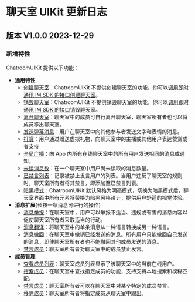 # 聊天室 UIKit 更新日志

<Toc />

## 版本 V1.0.0 2023-12-29

### 新增特性

ChatroomUIKit 提供以下功能：

- **通用特性**
  - [创建聊天室](roomfeature_common.html#创建聊天室)：ChatroomUIKit 不提供创建聊天室的功能，你可以[调用即时通讯 IM SDK 的接口创建聊天室](/document/server-side/chatroom.html#创建聊天室)。
  - [销毁聊天室](roomfeature_common.html#销毁聊天室)：ChatroomUIKit 不提供销毁聊天室的功能，你可以[调用即时通讯 IM SDK 的接口销毁聊天室](/document/server-side/chatroom.html#删除聊天室)。
  - [离开聊天室](roomfeature_common.html#离开聊天室)：聊天室中的成员可自行离开聊天室，聊天室所有者也可以将成员移出聊天室。
  - [发送弹幕消息](roomfeature_common.html#发送弹幕)：用户在聊天室中向其他参与者发送文字和表情的消息。
  - [打赏](roomfeature_common.html#打赏)：用户通过赠送虚拟礼物，向聊天室中的主播或其他用户表达赞赏或者支持
  - [全局广播](roomfeature_common.html#全局广播)：向 App 内所有在线聊天室中的所有用户发送相同的消息或通知。
  - [未读消息数](roomfeature_common.html#未读消息数)：在一个聊天室中用户尚未读取的消息数量。
  - [已禁言列表](roomfeature_common.html#已禁言列表)：记录被禁止发言用户的列表。当用户违反了聊天室的规则时，聊天室所有者将其禁言，即添加至已禁言列表。
  - [暗黑模式](roomfeature_common.html#暗黑模式)：ChatroomUIKit 默认风格为明亮模式，切换为暗黑模式后，聊天室界面中所有元素将替换为暗黑风格设计，提供用户舒适的视觉体验。
- **消息扩展**(长按一条消息可进行的操作)
  - [消息举报](roomfeature_message.html#消息举报)：在聊天室中，用户可以举报不适当、违规或有害的消息内容以促使聊天室所有者采取适当的行动。
  - [消息翻译](roomfeature_message.html#消息翻译)：将聊天室中的单条消息从一种语言转换成另一种语言。
  - [消息撤回](roomfeature_message.html#消息撤回)：在聊天室中撤销已经发送的消息。所有用户只能撤回自己发送的消息，即使聊天室所有者也不能撤回其他成员发送的消息。
  - [禁言成员](roomfeature_message.html#禁言成员)：聊天室所有者对聊天室中的成员禁止发言。
- **成员管理**
  - [查看成员列表](roomfeature_member.html#查看成员列表)：聊天室成员列表显示了该聊天室中的当前在线用户。
  - [搜索成员](roomfeature_member.html#搜索成员)：在聊天室中查找指定成员的功能，支持支持本地搜索和模糊匹配。
  - [禁言成员](roomfeature_member.html#禁言成员)：聊天室所有者可以在聊天室中对某个特定的成员禁言。
  - [移除成员](roomfeature_member.html#移除成员)：聊天室所有者将指定成员从聊天室中踢出。

